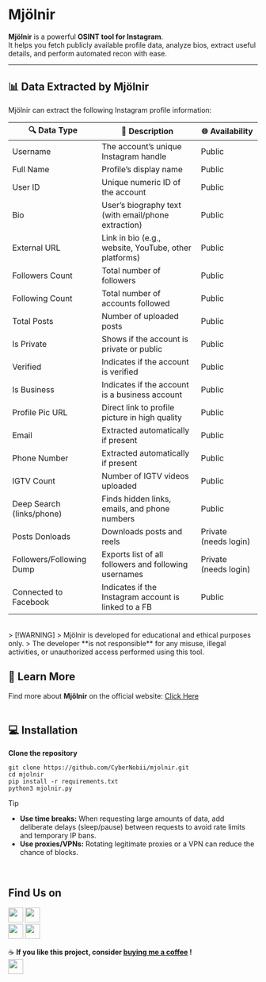 #  Mjölnir  

**Mjölnir** is a powerful **OSINT tool for Instagram**.  
It helps you fetch publicly available profile data, analyze bios, extract useful details, and perform automated recon with ease.  

---

## 📊 Data Extracted by Mjölnir

Mjölnir can extract the following Instagram profile information:

| 🔍 Data Type               | 📖 Description                                                   | 🌐 Availability |
|----------------------------|-----------------------------------------------------------------|----------------|
| Username                   | The account’s unique Instagram handle                           | Public         |
| Full Name                  | Profile’s display name                                          | Public         |
| User ID                    | Unique numeric ID of the account                                | Public         |
| Bio                        | User’s biography text (with email/phone extraction)             | Public         |
| External URL               | Link in bio (e.g., website, YouTube, other platforms)          | Public         |
| Followers Count            | Total number of followers                                       | Public         |
| Following Count            | Total number of accounts followed                               | Public         |
| Total Posts                | Number of uploaded posts                                        | Public         |
| Is Private                 | Shows if the account is private or public                       | Public         |
| Verified                   | Indicates if the account is verified                 | Public         |
| Is Business                | Indicates if the account is a business account                  | Public         |
| Profile Pic URL            | Direct link to profile picture in high quality                  | Public         |
| Email            | Extracted automatically if present                       | Public         |
| Phone Number    | Extracted automatically if present                      | Public         |
| IGTV Count                 | Number of IGTV videos uploaded                                  | Public         |
| Deep Search (links/phone)  | Finds hidden links, emails, and phone numbers       | Public         |
| Posts Donloads                 | Downloads posts and reels  | Private (needs login) |
| Followers/Following Dump   | Exports list of all followers and following usernames           | Private (needs login) |
| Connected to Facebook      | Indicates if the Instagram account is linked to a FB | Public |

<br>
> [!WARNING]
> Mjölnir is developed for educational and ethical purposes only.  
> The developer **is not responsible** for any misuse, illegal activities, or unauthorized access performed using this tool.  

## 🔗 Learn More  
Find more about **Mjölnir** on the official website: [Click Here](https://mjolnir.tiiny.site)
<br>
<br>

## 💻 Installation
**Clone the repository**
```
git clone https://github.com/CyberNobii/mjolnir.git
cd mjolnir
pip install -r requirements.txt
python3 mjolnir.py
```

> [!TIP]
> - **Use time breaks:** When requesting large amounts of data, add deliberate delays (sleep/pause) between requests to avoid rate limits and temporary IP bans.  
> - **Use proxies/VPNs:** Rotating legitimate proxies or a VPN can reduce the chance of blocks.
<br>

## Find Us on

[<img src="https://cdn-icons-png.flaticon.com/512/2111/2111463.png" width="30"/>](https://instagram.com/mjol_.nir) 
[<img src="https://cdn-icons-png.flaticon.com/512/732/732200.png" width="30"/>](mailto:mjolnirr69@example.com) <br>
[<img src="https://cdn-icons-png.flaticon.com/512/2111/2111370.png" width="30"/>](https://discord.gg/5RbRHk5B2c) 
[<img src="https://cdn-icons-png.flaticon.com/512/841/841364.png" width="30"/>](https://mjolnir.tiiny.site) <br>


☕ **If you like this project, consider [buying me a coffee](https://www.instagram.com/code_dreamerr_) !**<br>
[<img src="https://cdn.buymeacoffee.com/buttons/v2/default-yellow.png" height="30"/>](https://www.instagram.com/code_dreamerr_)



